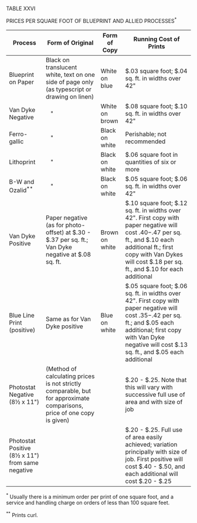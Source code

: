 TABLE XXVI 

PRICES PER SQUARE FOOT OF BLUEPRINT AND ALLIED PROCESSES<sup>\*</sup>

| Process | Form of Original | Form of Copy | Running Cost of Prints |
|----|----|----|----|
| Blueprint on Paper | Black on translucent white, text on one side of page only (as typescript or drawing on linen) | White on blue | $.03 square foot; $.04 sq. ft. in widths over 42" |
| Van Dyke Negative | &nbsp;&nbsp;&nbsp;" | White on brown | $.08 square foot; $.10 sq. ft. in widths over 42" |
| Ferro-gallic | &nbsp;&nbsp;&nbsp;" | Black on white | Perishable; not recommended | 
| Lithoprint | &nbsp;&nbsp;&nbsp;" | Black on white | $.06 square foot in quantities of six or more |
| B-W and Ozalid<sup>\*\*</sup> | &nbsp;&nbsp;&nbsp;" | Black on white | $.05 square foot; $.06 sq. ft. in widths over 42" |
| Van Dyke Positive | Paper negative (as for photo-offset) at $.30 - $.37 per sq. ft.; Van Dyke negative at $.08 sq. ft. | Brown on white | $.10 square foot; $.12 sq. ft. in widths over 42". First copy with paper negative will cost $.40-$.47 per sq. ft., and $.10 each additional ft.; first copy with Van Dykes will cost $.18 per sq. ft., and $.10 for each additional |
| Blue Line Print (positive) | Same as for Van Dyke positive | Blue on white | $.05 square foot; $.06 sq. ft. in widths over 42". First copy with paper negative will cost $.35-$.42 per sq. ft.; and $.05 each additional; first copy with Van Dyke negative will cost $.13 sq. ft., and $.05 each additional |
| Photostat Negative (8½ x 11") | (Method of calculating prices is not strictly comparable, but for approximate comparisons, price of one copy is given) | | $.20 - $.25. Note that this will vary with successive full use of area and with size of job |
| Photostat Positive (8½ x 11") from same negative | | | $.20 - $.25. Full use of area easily achieved; variation principally with size of job. First positive will cost $.40 - $.50, and each additional will cost $.20 - $.25 |

<sup>\*</sup> Usually there is a minimum order per print of one square foot, and a service and 
handling charge on orders of less than 100 square feet.

<sup>\*\*</sup> Prints curl.